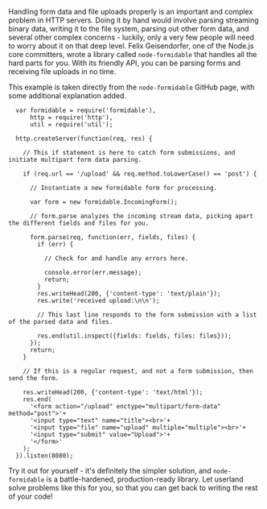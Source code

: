 Handling form data and file uploads properly is an important and complex problem in HTTP servers.  Doing it by hand would involve parsing streaming binary data, writing it to the file system, parsing out other form data, and several other complex concerns - luckily, only a very few people will need to worry about it on that deep level.  Felix Geisendorfer, one of the Node.js core committers, wrote a library called `node-formidable` that handles all the hard parts for you.  With its friendly API, you can be parsing forms and receiving file uploads in no time.

This example is taken directly from the `node-formidable` GitHub page, with some additional explanation added.

      var formidable = require('formidable'),
          http = require('http'),
          util = require('util');

      http.createServer(function(req, res) {

        // This if statement is here to catch form submissions, and initiate multipart form data parsing.
        
        if (req.url == '/upload' && req.method.toLowerCase() == 'post') {
          
          // Instantiate a new formidable form for processing.
          
          var form = new formidable.IncomingForm();
          
          // form.parse analyzes the incoming stream data, picking apart the different fields and files for you.
          
          form.parse(req, function(err, fields, files) {
            if (err) {

              // Check for and handle any errors here.

              console.error(err.message);
              return;
            }
            res.writeHead(200, {'content-type': 'text/plain'});
            res.write('received upload:\n\n');
            
            // This last line responds to the form submission with a list of the parsed data and files.
            
            res.end(util.inspect({fields: fields, files: files}));
          });
          return;
        }

        // If this is a regular request, and not a form submission, then send the form.

        res.writeHead(200, {'content-type': 'text/html'});
        res.end(
          '<form action="/upload" enctype="multipart/form-data" method="post">'+
          '<input type="text" name="title"><br>'+
          '<input type="file" name="upload" multiple="multiple"><br>'+
          '<input type="submit" value="Upload">'+
          '</form>'
        );
      }).listen(8080);

Try it out for yourself - it's definitely the simpler solution, and `node-formidable` is a battle-hardened, production-ready library.  Let userland solve problems like this for you, so that you can get back to writing the rest of your code!